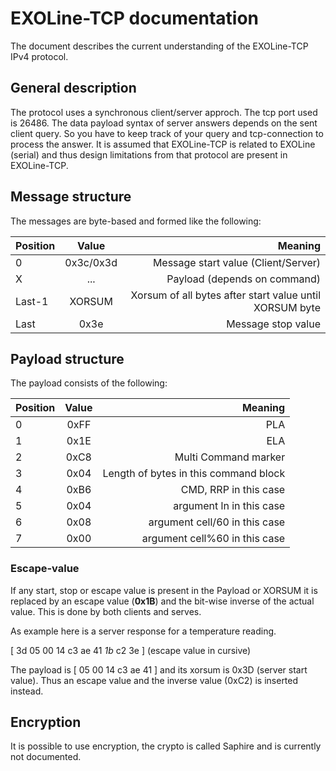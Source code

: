 EXOLine-TCP documentation
=========================

The document describes the current understanding of the EXOLine-TCP IPv4 protocol.

General description
-------------------

The protocol uses a synchronous client/server approch. The tcp port used is 26486.
The data payload syntax of server answers depends on the sent client query. So you
have to keep track of your query and tcp-connection to process the answer. It is assumed
that EXOLine-TCP is related to EXOLine (serial) and thus design limitations from that protocol
are present in EXOLine-TCP.



Message structure
-----------------

The messages are byte-based and formed like the following:

| Position      | Value         | Meaning|
| ------------- |:-------------:| -----:|
| 0             | 0x3c/0x3d     | Message start value (Client/Server) |
| X             | ...           | Payload (depends on command) |
| Last-1        | XORSUM        | Xorsum of all bytes after start value until XORSUM byte |
| Last          | 0x3e          | Message stop value |


Payload structure
-----------------

The payload consists of the following:

| Position      | Value         | Meaning|
| ------------- |:-------------:| -----:|
| 0             | 0xFF          | PLA |
| 1             | 0x1E          | ELA |
| 2             | 0xC8          | Multi Command marker |
| 3             | 0x04          | Length of bytes in this command block |
| 4             | 0xB6          | CMD, RRP in this case |
| 5             | 0x04          | argument ln in this case |
| 6             | 0x08          | argument cell/60 in this case |
| 7             | 0x00          | argument cell%60 in this case |


### Escape-value

If any start, stop or escape value is present in the Payload or XORSUM it is
replaced by an escape value (**0x1B**) and the bit-wise inverse of the actual value.
This is done by both clients and serves.

As example here is a server response for a temperature reading.

[ 3d 05 00 14 c3 ae 41 *1b* c2 3e ] (escape value in cursive)

The payload is [ 05 00 14 c3 ae 41 ] and its xorsum is 0x3D (server start value).
Thus an escape value and the inverse value (0xC2) is inserted instead.

Encryption
----------

It is possible to use encryption, the crypto is called Saphire and is currently not documented.
